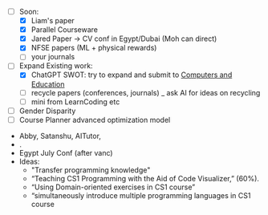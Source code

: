 - [ ] Soon: 
	- [x] Liam's paper
	- [x] Parallel Courseware 
	- [x] Jared Paper -> CV conf in Egypt/Dubai (Moh can direct)
	- [x] NFSE papers (ML + physical rewards)
	- [ ] your journals
- [ ] Expand Existing work:
	- [x] ChatGPT SWOT: try to expand and submit to [Computers and Education](https://www.scimagojr.com/journalsearch.php?q=17645&tip=sid&clean=0)
	- [ ] recycle papers (conferences, journals) _ ask AI for ideas on recycling
	- [ ] mini from LearnCoding etc
- [ ] Gender Disparity 
- [ ] Course Planner advanced optimization model

- Abby, Satanshu, AITutor,
- .
- Egypt July Conf (after vanc)
- Ideas:
	- "Transfer programming knowledge"
    - “Teaching CS1 Programming with the Aid of Code Visualizer,” (60%).
    - “Using Domain-oriented exercises in CS1 course”
    - “simultaneously introduce multiple programming languages in CS1 course